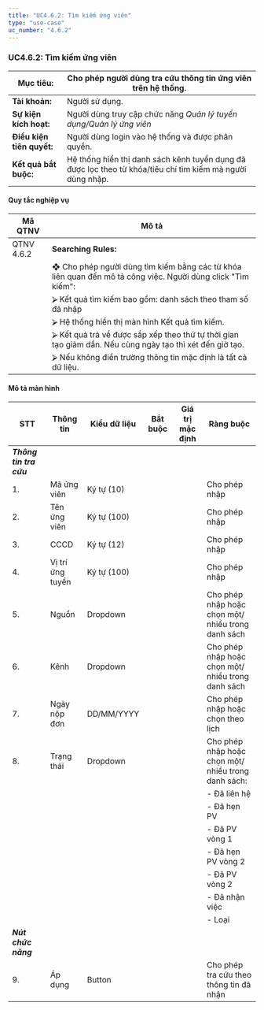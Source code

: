 ```yaml
---
title: "UC4.6.2: Tìm kiếm ứng viên"
type: "use-case"
uc_number: "4.6.2"
---
```


### UC4.6.2: Tìm kiếm ứng viên

| **Mục tiêu:** | Cho phép người dùng tra cứu thông tin ứng viên trên hệ thống. |
| --- | --- |
| **Tài khoản:** | Người sử dụng. |
| **Sự kiện kích hoạt:** | Người dùng truy cập chức năng *Quản lý tuyển dụng/Quản lý ứng viên* |
| **Điều kiện tiên quyết:** | Người dùng login vào hệ thống và được phân quyền. |
| **Kết quả bắt buộc:** | Hệ thống hiển thị danh sách kênh tuyển dụng đã được lọc theo từ khóa/tiêu chí tìm kiếm mà người dùng nhập. |

#### Quy tắc nghiệp vụ

| **Mã QTNV** | **Mô tả** |
| --- | --- |
| QTNV 4.6.2 | **Searching Rules:** |
|  | ❖ Cho phép người dùng tìm kiếm bằng các từ khóa liên quan đến mô tả công việc. Người dùng click "Tìm kiếm": |
|  | ⮚ Kết quả tìm kiếm bao gồm: danh sách theo tham số đã nhập |
|  | ⮚ Hệ thống hiển thị màn hình Kết quả tìm kiếm. |
|  | ⮚ Kết quả trả về được sắp xếp theo thứ tự thời gian tạo giảm dần. Nếu cùng ngày tạo thì xét đến giờ tạo. |
|  | ⮚ Nếu không điền trường thông tin mặc định là tất cả dữ liệu. |

#### Mô tả màn hình

| **STT** | **Thông tin** | **Kiểu dữ liệu** | **Bắt buộc** | **Giá trị mặc định** | **Ràng buộc** |
| --- | --- | --- | --- | --- | --- |
| ***Thông tin tra cứu*** |  |  |  |  |  |
| 1\. | Mã ứng viên | Ký tự (10) |  |  | Cho phép nhập |
| 2\. | Tên ứng viên | Ký tự (100) |  |  | Cho phép nhập |
| 3\. | CCCD | Ký tự (12) |  |  | Cho phép nhập |
| 4\. | Vị trí ứng tuyển | Ký tự (100) |  |  | Cho phép nhập |
| 5\. | Nguồn | Dropdown |  |  | Cho phép nhập hoặc chọn một/ nhiều trong danh sách |
| 6\. | Kênh | Dropdown |  |  | Cho phép nhập hoặc chọn một/ nhiều trong danh sách |
| 7\. | Ngày nộp đơn | DD/MM/YYYY |  |  | Cho phép nhập hoặc chọn theo lịch |
| 8\. | Trạng thái | Dropdown |  |  | Cho phép nhập hoặc chọn một/ nhiều trong danh sách: |
|  |  |  |  |  | \- Đã liên hệ |
|  |  |  |  |  | \- Đã hẹn PV |
|  |  |  |  |  | \- Đã PV vòng 1 |
|  |  |  |  |  | \- Đã hẹn PV vòng 2 |
|  |  |  |  |  | \- Đã PV vòng 2 |
|  |  |  |  |  | \- Đã nhận việc |
|  |  |  |  |  | \- Loại |
| ***Nút chức năng*** |  |  |  |  |  |
| 9\. | Áp dụng | Button |  |  | Cho phép tra cứu theo thông tin đã nhận |
